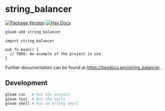 # string_balancer

[![Package Version](https://img.shields.io/hexpm/v/string_balancer)](https://hex.pm/packages/string_balancer)
[![Hex Docs](https://img.shields.io/badge/hex-docs-ffaff3)](https://hexdocs.pm/string_balancer/)

```sh
gleam add string_balancer
```
```gleam
import string_balancer

pub fn main() {
  // TODO: An example of the project in use
}
```

Further documentation can be found at <https://hexdocs.pm/string_balancer>.

## Development

```sh
gleam run   # Run the project
gleam test  # Run the tests
gleam shell # Run an Erlang shell
```
